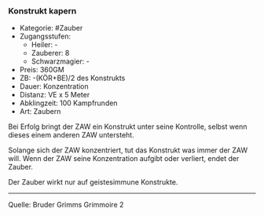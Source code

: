 ### Konstrukt kapern

- Kategorie: #Zauber
- Zugangsstufen:
  - Heiler: -
  - Zauberer: 8
  - Schwarzmagier: -
- Preis: 360GM
- ZB: -(KÖR+BE)/2 des Konstrukts
- Dauer: Konzentration
- Distanz: VE x 5 Meter
- Abklingzeit: 100 Kampfrunden
- Art: Zaubern

Bei Erfolg bringt der ZAW ein Konstrukt unter seine Kontrolle, selbst wenn dieses einem anderen ZAW untersteht.

Solange sich der ZAW konzentriert, tut das Konstrukt was immer der ZAW will. Wenn der ZAW seine Konzentration aufgibt oder verliert, endet der Zauber.

Der Zauber wirkt nur auf geistesimmune Konstrukte.

---

Quelle: Bruder Grimms Grimmoire 2
